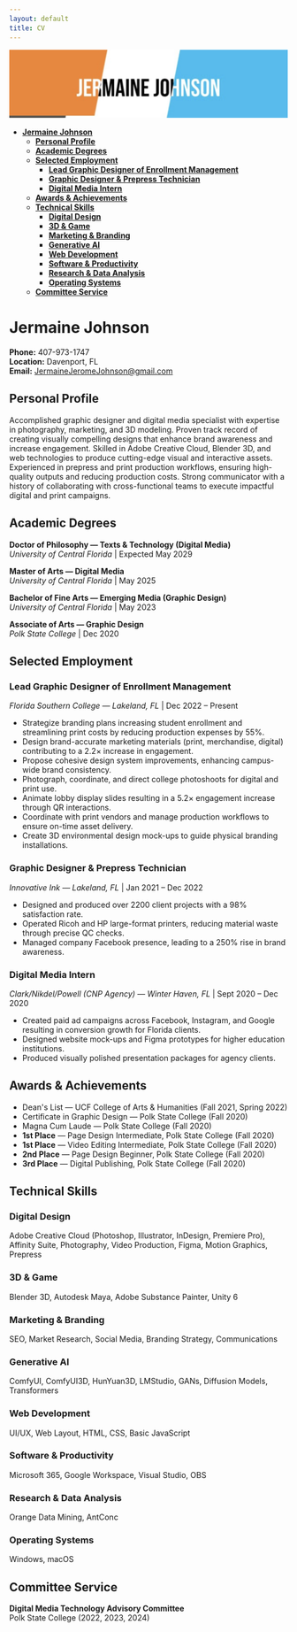 ```yaml
---
layout: default
title: CV
---
```


![Header Image](/assets/header.jpeg)

- [**Jermaine Johnson**](#jermaine-johnson)
  - [**Personal Profile**](#personal-profile)
  - [**Academic Degrees**](#academic-degrees)
  - [**Selected Employment**](#selected-employment)
    - [**Lead Graphic Designer of Enrollment Management**](#lead-graphic-designer-of-enrollment-management)
    - [**Graphic Designer \& Prepress Technician**](#graphic-designer--prepress-technician)
    - [**Digital Media Intern**](#digital-media-intern)
  - [**Awards \& Achievements**](#awards--achievements)
  - [**Technical Skills**](#technical-skills)
    - [**Digital Design**](#digital-design)
    - [**3D \& Game**](#3d--game)
    - [**Marketing \& Branding**](#marketing--branding)
    - [**Generative AI**](#generative-ai)
    - [**Web Development**](#web-development)
    - [**Software \& Productivity**](#software--productivity)
    - [**Research \& Data Analysis**](#research--data-analysis)
    - [**Operating Systems**](#operating-systems)
  - [**Committee Service**](#committee-service)


# **Jermaine Johnson**
**Phone:** 407-973-1747  
**Location:** Davenport, FL  
**Email:** JermaineJeromeJohnson@gmail.com  



## **Personal Profile**
Accomplished graphic designer and digital media specialist with expertise in photography, marketing, and 3D modeling. Proven track record of creating visually compelling designs that enhance brand awareness and increase engagement. Skilled in Adobe Creative Cloud, Blender 3D, and web technologies to produce cutting-edge visual and interactive assets. Experienced in prepress and print production workflows, ensuring high-quality outputs and reducing production costs. Strong communicator with a history of collaborating with cross-functional teams to execute impactful digital and print campaigns.


## **Academic Degrees**
**Doctor of Philosophy — Texts & Technology (Digital Media)**  
*University of Central Florida* | Expected May 2029

**Master of Arts — Digital Media**  
*University of Central Florida* | May 2025

**Bachelor of Fine Arts — Emerging Media (Graphic Design)**  
*University of Central Florida* | May 2023

**Associate of Arts — Graphic Design**  
*Polk State College* | Dec 2020


## **Selected Employment**

### **Lead Graphic Designer of Enrollment Management**  
*Florida Southern College — Lakeland, FL* | Dec 2022 – Present  
- Strategize branding plans increasing student enrollment and streamlining print costs by reducing production expenses by 55%.  
- Design brand-accurate marketing materials (print, merchandise, digital) contributing to a 2.2× increase in engagement.  
- Propose cohesive design system improvements, enhancing campus-wide brand consistency.  
- Photograph, coordinate, and direct college photoshoots for digital and print use.  
- Animate lobby display slides resulting in a 5.2× engagement increase through QR interactions.  
- Coordinate with print vendors and manage production workflows to ensure on-time asset delivery.  
- Create 3D environmental design mock-ups to guide physical branding installations.

### **Graphic Designer & Prepress Technician**  
*Innovative Ink — Lakeland, FL* | Jan 2021 – Dec 2022  
- Designed and produced over 2200 client projects with a 98% satisfaction rate.  
- Operated Ricoh and HP large-format printers, reducing material waste through precise QC checks.  
- Managed company Facebook presence, leading to a 250% rise in brand awareness.

### **Digital Media Intern**  
*Clark/Nikdel/Powell (CNP Agency) — Winter Haven, FL* | Sept 2020 – Dec 2020  
- Created paid ad campaigns across Facebook, Instagram, and Google resulting in conversion growth for Florida clients.  
- Designed website mock-ups and Figma prototypes for higher education institutions.  
- Produced visually polished presentation packages for agency clients.


## **Awards & Achievements**
- Dean's List — UCF College of Arts & Humanities (Fall 2021, Spring 2022)  
- Certificate in Graphic Design — Polk State College (Fall 2020)  
- Magna Cum Laude — Polk State College (Fall 2020)  
- **1st Place** — Page Design Intermediate, Polk State College (Fall 2020)  
- **1st Place** — Video Editing Intermediate, Polk State College (Fall 2020)  
- **2nd Place** — Page Design Beginner, Polk State College (Fall 2020)  
- **3rd Place** — Digital Publishing, Polk State College (Fall 2020)


## **Technical Skills**

### **Digital Design**
Adobe Creative Cloud (Photoshop, Illustrator, InDesign, Premiere Pro), Affinity Suite, Photography, Video Production, Figma, Motion Graphics, Prepress

### **3D & Game**
Blender 3D, Autodesk Maya, Adobe Substance Painter, Unity 6

### **Marketing & Branding**
SEO, Market Research, Social Media, Branding Strategy, Communications

### **Generative AI**
ComfyUI, ComfyUI3D, HunYuan3D, LMStudio, GANs, Diffusion Models, Transformers

### **Web Development**
UI/UX, Web Layout, HTML, CSS, Basic JavaScript

### **Software & Productivity**
Microsoft 365, Google Workspace, Visual Studio, OBS

### **Research & Data Analysis**
Orange Data Mining, AntConc

### **Operating Systems**
Windows, macOS


## **Committee Service**
**Digital Media Technology Advisory Committee**  
Polk State College (2022, 2023, 2024)

